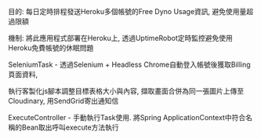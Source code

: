 目的: 每日定時排程發送Heroku多個帳號的Free Dyno Usage資訊, 避免使用量超過限額

機制: 將此應用程式部署在Heroku上, 透過UptimeRobot定時監控避免使用Heroku免費帳號的休眠問題

SeleniumTask - 透過Selenium + Headless Chrome自動登入帳號後獲取Billing頁面資料,

執行客製化js腳本調整目標表格大小與內容, 擷取畫面合併為同一張圖片上傳至Cloudinary, 用SendGrid寄出通知信

ExecuteController - 手動執行Task使用. 將Spring ApplicationContext中符合名稱的Bean取出呼叫execute方法執行

